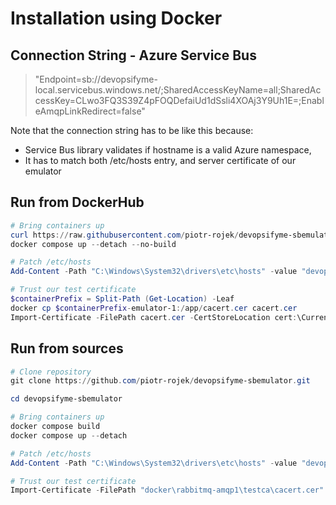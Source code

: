 # Installation using Docker

## Connection String - Azure Service Bus
> "Endpoint=sb://devopsifyme-local.servicebus.windows.net/;SharedAccessKeyName=all;SharedAccessKey=CLwo3FQ3S39Z4pFOQDefaiUd1dSsli4XOAj3Y9Uh1E=;EnableAmqpLinkRedirect=false"

Note that the connection string has to be like this because:
* Service Bus library validates if hostname is a valid Azure namespace,
* It has to match both /etc/hosts entry, and server certificate of our emulator

## Run from DockerHub

``` powershell
# Bring containers up
curl https://raw.githubusercontent.com/piotr-rojek/devopsifyme-sbemulator/main/docker-compose.yml?token=GHSAT0AAAAAAB46BQ33G7YMU6VVCKW55WXOY6ZRE2A --output docker-compose.yml
docker compose up --detach --no-build 

# Patch /etc/hosts
Add-Content -Path "C:\Windows\System32\drivers\etc\hosts" -value "devopsifyme-local.servicebus.windows.net 127.0.0.1"

# Trust our test certificate
$containerPrefix = Split-Path (Get-Location) -Leaf
docker cp $containerPrefix-emulator-1:/app/cacert.cer cacert.cer
Import-Certificate -FilePath cacert.cer -CertStoreLocation cert:\CurrentUser\Root
```

## Run from sources

``` powershell
# Clone repository
git clone https://github.com/piotr-rojek/devopsifyme-sbemulator.git

cd devopsifyme-sbemulator

# Bring containers up
docker compose build
docker compose up --detach

# Patch /etc/hosts
Add-Content -Path "C:\Windows\System32\drivers\etc\hosts" -value "devopsifyme-local.servicebus.windows.net 127.0.0.1"

# Trust our test certificate
Import-Certificate -FilePath "docker\rabbitmq-amqp1\testca\cacert.cer" -CertStoreLocation cert:\CurrentUser\Root
```


